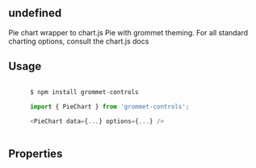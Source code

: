 ## undefined
Pie chart wrapper to chart.js Pie with grommet theming.
       For all standard charting options, consult the chart.js docs
      

## Usage

```javascript

      $ npm install grommet-controls
 
      import { PieChart } from 'grommet-controls';

      <PieChart data={...} options={...} />
    
```

## Properties

  